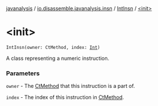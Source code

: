 [javanalysis](../../index.md) / [io.disassemble.javanalysis.insn](../index.md) / [IntInsn](index.md) / [&lt;init&gt;](./-init-.md)

# &lt;init&gt;

`IntInsn(owner: CtMethod, index: `[`Int`](https://kotlinlang.org/api/latest/jvm/stdlib/kotlin/-int/index.html)`)`

A class representing a numeric instruction.

### Parameters

`owner` - The [CtMethod](#) that this instruction is a part of.

`index` - The index of this instruction in [CtMethod](#).